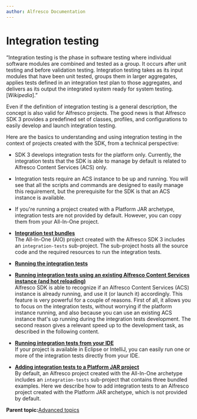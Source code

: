 ```yaml
---
author: Alfresco Documentation
---
```


# Integration testing

“Integration testing is the phase in software testing where individual software modules are combined and tested as a group. It occurs after unit testing and before validation testing. Integration testing takes as its input modules that have been unit tested, groups them in larger aggregates, applies tests defined in an integration test plan to those aggregates, and delivers as its output the integrated system ready for system testing. \[*Wikipedia*\].”

Even if the definition of integration testing is a general description, the concept is also valid for Alfresco projects. The good news is that Alfresco SDK 3 provides a predefined set of classes, profiles, and configurations to easily develop and launch integration testing.

Here are the basics to understanding and using integration testing in the context of projects created with the SDK, from a technical perspective:

-   SDK 3 develops integration tests for the platform only. Currently, the integration tests that the SDK is able to manage by default is related to Alfresco Content Services \(ACS\) only.
-   Integration tests require an ACS instance to be up and running. You will see that all the scripts and commands are designed to easily manage this requirement, but the prerequisite for the SDK is that an ACS instance is available.
-   If you're running a project created with a Platform JAR archetype, integration tests are not provided by default. However, you can copy them from your All-In-One project.

-   **[Integration test bundles](../concepts/sdk-test-bundles.md)**  
The All-In-One \(AIO\) project created with the Alfresco SDK 3 includes an `integration-tests` sub-project. The sub-project hosts all the source code and the required resources to run the integration tests.
-   **[Running the integration tests](../tasks/sdk-test-run.md)**  

-   **[Running integration tests using an existing Alfresco Content Services instance \(and hot reloading\)](../tasks/sdk-test-acs.md)**  
Alfresco SDK is able to recognize if an Alfresco Content Services \(ACS\) instance is already running, and use it \(or launch it\) accordingly. This feature is very powerful for a couple of reasons. First of all, it allows you to focus on the integration tests, without worrying if the platform instance running, and also because you can use an existing ACS instance that's up running during the integration tests development. The second reason gives a relevant speed up to the development task, as described in the following content.
-   **[Running integration tests from your IDE](../tasks/sdk-test-ide.md)**  
If your project is available in Eclipse or IntelliJ, you can easily run one or more of the integration tests directly from your IDE.
-   **[Adding integration tests to a Platform JAR project](../tasks/sdk-test-platform.md)**  
By default, an Alfresco project created with the All-In-One archetype includes an `integration-tests` sub-project that contains three bundled examples. Here we describe how to add integration tests to an Alfresco project created with the Platform JAR archetype, which is not provided by default.

**Parent topic:**[Advanced topics](../concepts/sdk-advanced-topics.md)

